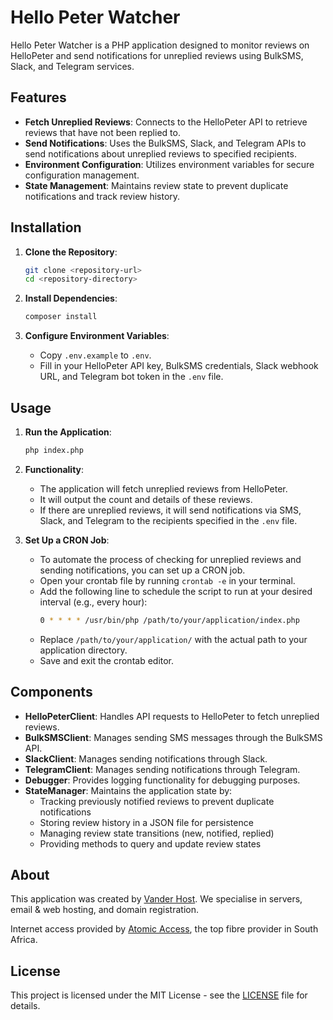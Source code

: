 # Hello Peter Watcher

Hello Peter Watcher is a PHP application designed to monitor reviews on HelloPeter and send notifications for unreplied reviews using BulkSMS, Slack, and Telegram services.

## Features

- **Fetch Unreplied Reviews**: Connects to the HelloPeter API to retrieve reviews that have not been replied to.
- **Send Notifications**: Uses the BulkSMS, Slack, and Telegram APIs to send notifications about unreplied reviews to specified recipients.
- **Environment Configuration**: Utilizes environment variables for secure configuration management.
- **State Management**: Maintains review state to prevent duplicate notifications and track review history.

## Installation

1. **Clone the Repository**: 
   ```bash
   git clone <repository-url>
   cd <repository-directory>
   ```

2. **Install Dependencies**:
   ```bash
   composer install
   ```

3. **Configure Environment Variables**:
   - Copy `.env.example` to `.env`.
   - Fill in your HelloPeter API key, BulkSMS credentials, Slack webhook URL, and Telegram bot token in the `.env` file.

## Usage

1. **Run the Application**:
   ```bash
   php index.php
   ```

2. **Functionality**:
   - The application will fetch unreplied reviews from HelloPeter.
   - It will output the count and details of these reviews.
   - If there are unreplied reviews, it will send notifications via SMS, Slack, and Telegram to the recipients specified in the `.env` file.

3. **Set Up a CRON Job**:
   - To automate the process of checking for unreplied reviews and sending notifications, you can set up a CRON job.
   - Open your crontab file by running `crontab -e` in your terminal.
   - Add the following line to schedule the script to run at your desired interval (e.g., every hour):
     ```bash
     0 * * * * /usr/bin/php /path/to/your/application/index.php
     ```
   - Replace `/path/to/your/application/` with the actual path to your application directory.
   - Save and exit the crontab editor.

## Components

- **HelloPeterClient**: Handles API requests to HelloPeter to fetch unreplied reviews.
- **BulkSMSClient**: Manages sending SMS messages through the BulkSMS API.
- **SlackClient**: Manages sending notifications through Slack.
- **TelegramClient**: Manages sending notifications through Telegram.
- **Debugger**: Provides logging functionality for debugging purposes.
- **StateManager**: Maintains the application state by:
  - Tracking previously notified reviews to prevent duplicate notifications
  - Storing review history in a JSON file for persistence
  - Managing review state transitions (new, notified, replied)
  - Providing methods to query and update review states

## About

This application was created by [Vander Host](https://vander.host). We specialise in servers, email & web hosting, and domain registration.

Internet access provided by [Atomic Access](https://atomic.co.za), the top fibre provider in South Africa.

## License

This project is licensed under the MIT License - see the [LICENSE](LICENSE) file for details.